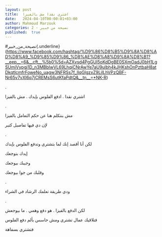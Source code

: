 ```yaml
---
layout: post
title:  اشتري نقدا مش بالفيزا
date:   2024-04-10T00:00:01+03:00
author: Mahmoud Marzouk
categories: 2 - نصيحة من خبير
published:  true
---
```

\#نصيحة_من_خبير{.underline}(https://www.facebook.com/hashtag/%D9%86%D8%B5%D9%8A%D8%AD%D8%A9_%D9%85%D9%86_%D8%AE%D8%A8%D9%8A%D8%B1?__eep__=6&__cft__%5b0%5d=AZXvsd4PgGUI5oKdDgBE0SXmOadJ0bH1LgSUmiVypgj1D_n3MBbIwVL69LhqiCNrAwYe7aU9ulbh4kJHKshOnPztbaH8atDkqtlcmfrFoweNo_uagw3NFRSs7f_llqGlgzxZ9LilLhVPzQBF-Nr65v7vXl6q7jCREMsS6utKfaPdtQ&__tn__=*NK-R)

.

اشتري نقدا . ادفع الفلوس بإيدك . مش بالفيزا

.

مش بنتكلم هنا عن حكم التعامل بالفيزا

لإن دي فيها تفاصيل كتير

.

لكن أنا أقصد إنك لما بتشتري وتدفع الفلوس بإيدك

إيدك بتوجعك

وجيبك بيوجعك

وقلبك من جوا بيوجعك

.

ودي طريقة تعلمك الرشاد في الشراء

.

لكن الدفع بالفيزا . هو دفع وهمي . ما بيوجعش

فتلاقيك عمال تشتري ومش حاسس بألم دفع الفلوس

فتشتري بسفاهة
